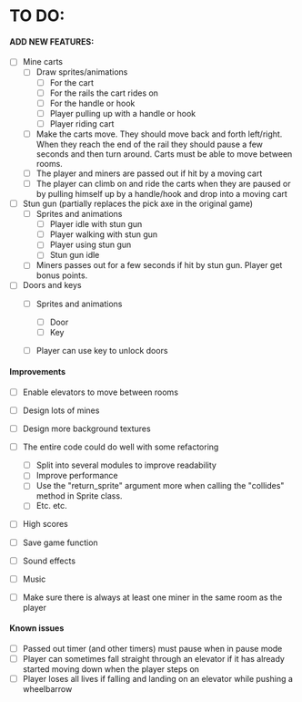 # TO DO:

#### ADD NEW FEATURES:
- [ ] Mine carts
    - [ ] Draw sprites/animations
        - [ ] For the cart
        - [ ] For the rails the cart rides on
        - [ ] For the handle or hook
        - [ ] Player pulling up with a handle or hook
        - [ ] Player riding cart  
    - [ ] Make the carts move. They should move back and forth left/right. 
    When they reach the end of the rail they should pause a few seconds and 
    then turn around. Carts must be able to move between rooms.
    - [ ] The player and miners are passed out if hit by a moving cart
    - [ ] The player can climb on and ride the carts when they are paused 
    or by pulling himself up by a handle/hook and drop into a moving cart

- [ ] Stun gun (partially replaces the pick axe in the original game)
    - [ ] Sprites and animations  
        - [ ] Player idle with stun gun
        - [ ] Player walking with stun gun
        - [ ] Player using stun gun
        - [ ] Stun gun idle
    - [ ] Miners passes out for a few seconds if hit by stun gun. Player get bonus points.
    
- [ ] Doors and keys 
    - [ ] Sprites and animations
        - [ ] Door
        - [ ] Key
    - [ ] Player can use key to unlock doors


#### Improvements
- [ ] Enable elevators to move between rooms
- [ ] Design lots of mines
- [ ] Design more background textures
- [ ] The entire code could do well with some refactoring
    - [ ] Split into several modules to improve readability
    - [ ] Improve performance
    - [ ] Use the "return_sprite" argument more when calling the "collides" method in Sprite class.
    - [ ] Etc. etc.
- [ ] High scores
- [ ] Save game function
- [ ] Sound effects
- [ ] Music
- [ ] Make sure there is always at least one miner in the same room as the player
    
    
#### Known issues
- [ ] Passed out timer (and other timers) must pause when in pause mode
- [ ] Player can sometimes fall straight through an elevator if it has already started moving down when the player steps on
- [ ] Player loses all lives if falling and landing on an elevator while pushing a wheelbarrow
